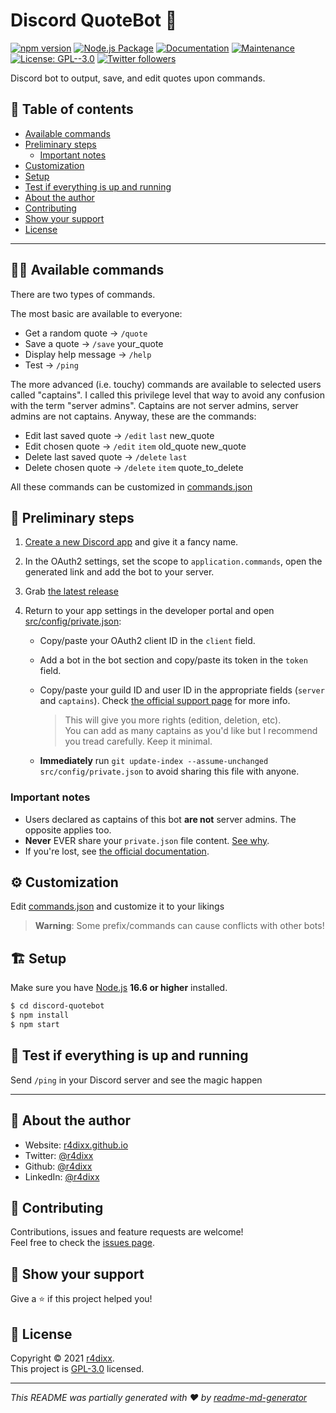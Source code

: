 # Discord QuoteBot 🤖

[![npm version](https://badge.fury.io/js/@angular%2Fdiscord-quotebot.svg)](https://badge.fury.io/js/@r4dixx%2Fdiscord-quotebot) [![Node.js Package](https://github.com/r4dixx/discord-quotebot/actions/workflows/release-package.yml/badge.svg)](https://github.com/r4dixx/discord-quotebot/actions/workflows/release-package.yml) [![Documentation](https://img.shields.io/badge/documentation-yes-brightgreen.svg)](https://github.com/r4dixx/discord-quotebot#readme) [![Maintenance](https://img.shields.io/badge/Maintained%3F-yes-green.svg)](https://github.com/r4dixx/discord-quotebot/graphs/commit-activity) [![License: GPL--3.0](https://img.shields.io/github/license/r4dixx/discord-quotebot)](https://github.com/r4dixx/discord-quotebot/blob/master/LICENSE) [![Twitter followers](https://img.shields.io/twitter/follow/r4dixx.svg?style=social)](https://twitter.com/r4dixx)

Discord bot to output, save, and edit quotes upon commands.

## 📖 Table of contents
- [Available commands](#-available-commands)
- [Preliminary steps](#-preliminary-steps)
   - [Important notes](#important-notes)
- [Customization](#%EF%B8%8F-customization)
- [Setup](#-setup)
- [Test if everything is up and running](#-test-if-everything-is-up-and-running)
- [About the author](#-about-the-author)
- [Contributing](#-contributing)
- [Show your support](#-show-your-support)
- [License](#-license)

***

## 👨‍💻 Available commands

There are two types of commands. 

The most basic are available to everyone:

- Get a random quote → `/quote`
- Save a quote → `/save` your_quote
- Display help message → `/help`
- Test → `/ping`

The more advanced (i.e. touchy) commands are available to selected users called "captains". I called this privilege level that way to avoid any confusion with the term "server admins". Captains are not server admins, server admins are not captains. Anyway, these are the commands:

- Edit last saved quote → `/edit` `last` new_quote
- Edit chosen quote → `/edit` `item` old_quote new_quote
- Delete last saved quote → `/delete` `last`
- Delete chosen quote → `/delete` `item` quote_to_delete

All these commands can be customized in [commands.json](src/config/commands.json)

## 🏁 Preliminary steps

1. [Create a new Discord app](https://discordapp.com/developers/applications/me) and give it a fancy name.

2. In the OAuth2 settings, set the scope to `application.commands`, open the generated link and add the bot to your server.

2. Grab [the latest release](https://github.com/r4dixx/discord-quotebot/releases/latest)

3. Return to your app settings in the developer portal and open [src/config/private.json](src/config/private.json):

    - Copy/paste your OAuth2 client ID in the `client` field.

    - Add a bot in the bot section and copy/paste its token in the `token` field.
    
    - Copy/paste your guild ID and user ID in the appropriate fields (`server` and `captains`). Check [the official support page](https://support.discordapp.com/hc/articles/206346498) for more info.

      > This will give you more rights (edition, deletion, etc).  
      You can add as many captains as you'd like but I recommend you tread carefully.
      Keep it minimal.

   - **Immediately** run `git update-index --assume-unchanged src/config/private.json` to avoid sharing this file with anyone.

### Important notes

- Users declared as captains of this bot **are not** server admins. The opposite applies too.
- **Never** EVER share your `private.json` file content. [See why](https://discordjs.guide/preparations/setting-up-a-bot-application.html#token-leak-scenario).
- If you're lost, see [the official documentation](https://discordjs.guide).

## ⚙️ Customization

Edit  [commands.json](src/config/commands.json) and customize it to your likings

> **Warning**: Some prefix/commands can cause conflicts with other bots!

## 🏗 Setup

Make sure you have [Node.js](http://nodejs.org/) **16.6 or higher** installed.

```sh
$ cd discord-quotebot
$ npm install
$ npm start
```

## 🧪 Test if everything is up and running

Send `/ping` in your Discord server and see the magic happen

***

## 👤 About the author

* Website: [r4dixx.github.io](https://r4dixx.github.io/)
* Twitter: [@r4dixx](https://twitter.com/r4dixx)
* Github: [@r4dixx](https://github.com/r4dixx)
* LinkedIn: [@r4dixx](https://linkedin.com/in/r4dixx)

## 🤝 Contributing

Contributions, issues and feature requests are welcome!<br />Feel free to check the [issues page](https://github.com/r4dixx/discord-quotebot/issues).

## 🤗 Show your support

Give a ⭐️ if this project helped you!

## 📝 License

Copyright © 2021 [r4dixx](https://github.com/r4dixx).<br />
This project is [GPL-3.0](https://github.com/r4dixx/discord-quotebot/blob/master/LICENSE) licensed.

***

_This README was partially generated with ❤️ by [readme-md-generator](https://github.com/kefranabg/readme-md-generator)_
